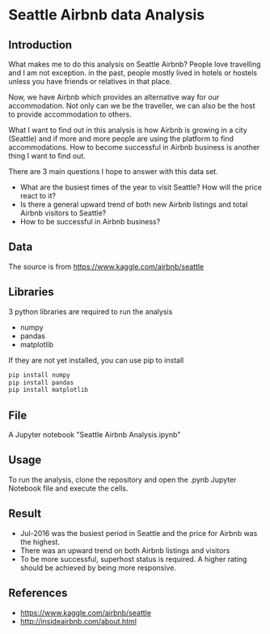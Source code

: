 # Seattle Airbnb data Analysis

## Introduction

What makes me to do this analysis on Seattle Airbnb? People love travelling and I am not exception. in the past, people mostly lived in hotels or hostels unless you have friends or relatives in that place. 

Now, we have Airbnb which provides an alternative way for our accommodation. Not only can we be the traveller, we can also be the host to provide accommodation to others. 

What I want to find out in this analysis is how Airbnb is growing in a city (Seattle) and if more and more people are using the platform to find accommodations. How to become successful in Airbnb business is another thing I want to find out.

There are 3 main questions I hope to answer with this data set.

- What are the busiest times of the year to visit Seattle? How will the price react to it?
- Is there a general upward trend of both new Airbnb listings and total Airbnb visitors to Seattle?
- How to be successful in Airbnb business?

## Data

The source is from https://www.kaggle.com/airbnb/seattle

## Libraries

3 python libraries are required to run the analysis

- numpy
- pandas
- matplotlib

If they are not yet installed, you can use pip to install

```bash
pip install numpy
pip install pandas
pip install matplotlib
```
## File

A Jupyter notebook "Seattle Airbnb Analysis.ipynb"

## Usage

To run the analysis, clone the repository and open the .pynb Jupyter Notebook file and execute the cells.

## Result

- Jul-2016 was the busiest period in Seattle and the price for Airbnb was the highest.
- There was an upward trend on both Airbnb listings and visitors
- To be more successful, superhost status is required. A higher rating should be achieved by being more responsive.

## References

- https://www.kaggle.com/airbnb/seattle
- http://insideairbnb.com/about.html
